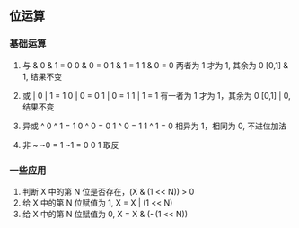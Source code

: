 ## 位运算

### 基础运算
1. 与 & 
0 & 1 = 0
0 & 0 = 0
1 & 1 = 1
1 & 0 = 0
两者为 1 才为 1, 其余为 0
[0,1] & 1, 结果不变

2. 或 |
0 | 1 = 1
0 | 0 = 0
1 | 0 = 1
1 | 1 = 1
有一者为 1 才为 1，其余为 0
[0,1] | 0, 结果不变

3. 异或 ^
0 ^ 1 = 1
0 ^ 0 = 0
1 ^ 0 = 1
1 ^ 1 = 0
相异为 1，相同为 0, 不进位加法

4. 非 ~
~0 = 1
~1 = 0
0 1 取反

### 一些应用
1. 判断 X 中的第 N 位是否存在，(X & (1 << N)) > 0
2. 给 X 中的第 N 位赋值为 1, X = X | (1 << N)
3. 给 X 中的第 N 位赋值为 0, X = X & (~(1 << N))
